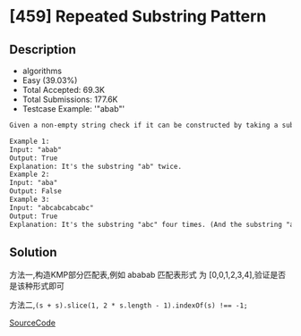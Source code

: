 # [459] Repeated Substring Pattern

## Description

* algorithms
* Easy (39.03%)
* Total Accepted:    69.3K
* Total Submissions: 177.6K
* Testcase Example:  '"abab"'

```md
Given a non-empty string check if it can be constructed by taking a substring of it and appending multiple copies of the substring together. You may assume the given string consists of lowercase English letters only and its length will not exceed 10000.

Example 1:
Input: "abab"
Output: True
Explanation: It's the substring "ab" twice.
Example 2:
Input: "aba"
Output: False
Example 3:
Input: "abcabcabcabc"
Output: True
Explanation: It's the substring "abc" four times. (And the substring "abcabc" twice.)

```

## Solution

方法一,构造KMP部分匹配表,例如 ababab 匹配表形式 为 [0,0,1,2,3,4],验证是否是该种形式即可

方法二,`(s + s).slice(1, 2 * s.length - 1).indexOf(s) !== -1;`

[SourceCode](./solution.js)